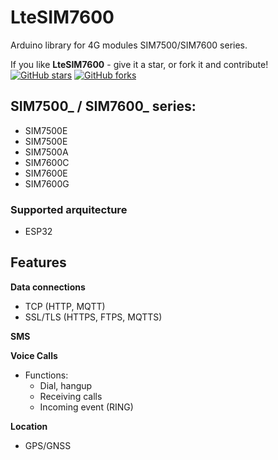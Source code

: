 # LteSIM7600

Arduino library for 4G modules SIM7500/SIM7600 series.  


If you like **LteSIM7600** - give it a star, or fork it and contribute!
[![GitHub stars](https://img.shields.io/github/stars/pomarrc/LteSIM7600.svg?style=social&label=Star)](https://github.com/pomarrc//stargazers)
[![GitHub forks](https://img.shields.io/github/forks/pomarrc/LteSIM7600.svg?style=social&label=Fork)](https://github.com/pomarrc/LteSIM7600/network)

## SIM7500_ / SIM7600_ series:

 - SIM7500E
 - SIM7500E
 - SIM7500A
 - SIM7600C 
 - SIM7600E
 - SIM7600G

### Supported arquitecture
- ESP32

## Features

**Data connections**
- TCP (HTTP, MQTT)
- SSL/TLS (HTTPS, FTPS, MQTTS)

**SMS**

**Voice Calls**
- Functions:
    - Dial, hangup
    - Receiving calls
    - Incoming event (RING)

**Location**
- GPS/GNSS


